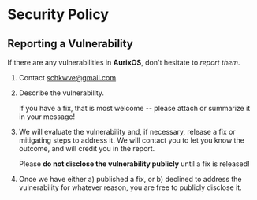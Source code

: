 # Security Policy

## Reporting a Vulnerability

If there are any vulnerabilities in **AurixOS**, don't hesitate to _report them_.

1. Contact [schkwve@gmail.com](mailto:schkwve@gmail.com).
2. Describe the vulnerability.

   If you have a fix, that is most welcome -- please attach or summarize it in your message!

3. We will evaluate the vulnerability and, if necessary, release a fix or mitigating steps to address it. We will contact you to let you know the outcome, and will credit you in the report.

   Please **do not disclose the vulnerability publicly** until a fix is released!

4. Once we have either a) published a fix, or b) declined to address the vulnerability for whatever reason, you are free to publicly disclose it.

